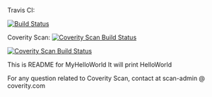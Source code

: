 Travis CI:

[![Build Status](https://travis-ci.org/ksripathi/MyHelloWorld.svg?branch=master)](https://travis-ci.org/ksripathi/MyHelloWorld)

Coverity Scan:
[![Coverity Scan Build Status](https://scan.coverity.com/projects/1102/badge.svg)](https://scan.coverity.com/projects/1102)

<a href="https://scan.coverity.com/projects/ksripathi-myhelloworld">
  <img alt="Coverity Scan Build Status"
       src="https://scan.coverity.com/projects/15143/badge.svg"/>
</a>


This is README for MyHelloWorld
It will print HelloWorld

For any question related to Coverity Scan, contact at scan-admin @ coverity.com

